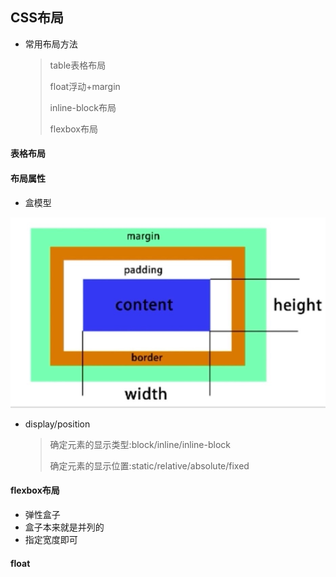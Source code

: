 ## CSS布局

* 常用布局方法

  > table表格布局
  >
  > float浮动+margin
  >
  > inline-block布局
  >
  > flexbox布局

#### 表格布局

#### 布局属性

* 盒模型

![盒子](./hezi.png)

* display/position

  > 确定元素的显示类型:block/inline/inline-block
  >
  > 确定元素的显示位置:static/relative/absolute/fixed

#### flexbox布局

* 弹性盒子
* 盒子本来就是并列的
* 指定宽度即可

#### float





